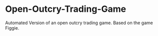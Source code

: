 # Open-Outcry-Trading-Game
Automated Version of an open outcry trading game. Based on the game Figgie.
